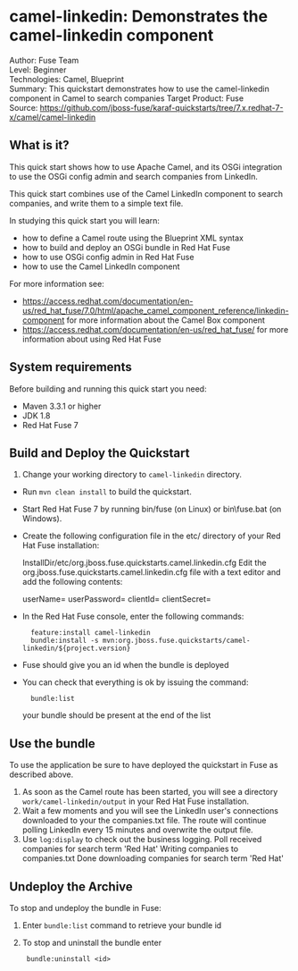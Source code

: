 camel-linkedin: Demonstrates the camel-linkedin component
======================================================
Author: Fuse Team  
Level: Beginner  
Technologies: Camel, Blueprint  
Summary: This quickstart demonstrates how to use the camel-linkedin component in Camel to search companies
Target Product: Fuse  
Source: <https://github.com/jboss-fuse/karaf-quickstarts/tree/7.x.redhat-7-x/camel/camel-linkedin>



What is it?
-----------

This quick start shows how to use Apache Camel, and its OSGi integration to use the OSGi config admin and search companies from LinkedIn.

This quick start combines use of the Camel LinkedIn component to search companies, and write them to a simple text file.

In studying this quick start you will learn:

* how to define a Camel route using the Blueprint XML syntax
* how to build and deploy an OSGi bundle in Red Hat Fuse
* how to use OSGi config admin in Red Hat Fuse
* how to use the Camel LinkedIn component

For more information see:

* https://access.redhat.com/documentation/en-us/red_hat_fuse/7.0/html/apache_camel_component_reference/linkedin-component for more information about the Camel Box component
* https://access.redhat.com/documentation/en-us/red_hat_fuse/ for more information about using Red Hat Fuse

System requirements
-------------------

Before building and running this quick start you need:

* Maven 3.3.1 or higher
* JDK 1.8
* Red Hat Fuse 7

Build and Deploy the Quickstart
-------------------------

1. Change your working directory to `camel-linkedin` directory.
* Run `mvn clean install` to build the quickstart.
* Start Red Hat Fuse 7 by running bin/fuse (on Linux) or bin\fuse.bat (on Windows).
* Create the following configuration file in the etc/ directory of your Red Hat Fuse installation:

  InstallDir/etc/org.jboss.fuse.quickstarts.camel.linkedin.cfg
  Edit the org.jboss.fuse.quickstarts.camel.linkedin.cfg file with a text editor and add the following contents:

  userName=<LinkedIn account user name>
  userPassword=<LinkedIn account password>
  clientId=<LinkedIn client id>
  clientSecret=<LinkedIn client secret>

* In the Red Hat Fuse console, enter the following commands:

        feature:install camel-linkedin
        bundle:install -s mvn:org.jboss.fuse.quickstarts/camel-linkedin/${project.version}

* Fuse should give you an id when the bundle is deployed

* You can check that everything is ok by issuing  the command:

        bundle:list
   your bundle should be present at the end of the list


Use the bundle
---------------------

To use the application be sure to have deployed the quickstart in Fuse as described above. 

1. As soon as the Camel route has been started, you will see a directory `work/camel-linkedin/output` in your Red Hat Fuse installation.
2. Wait a few moments and you will see the LinkedIn user's connections downloaded to your the companies.txt file.
The route will continue polling LinkedIn every 15 minutes and overwrite the output file.
3. Use `log:display` to check out the business logging.
        Poll received <n> companies for search term 'Red Hat'
        Writing companies to companies.txt
        Done downloading companies for search term 'Red Hat'

Undeploy the Archive
--------------------

To stop and undeploy the bundle in Fuse:

1. Enter `bundle:list` command to retrieve your bundle id
2. To stop and uninstall the bundle enter

        bundle:uninstall <id>
